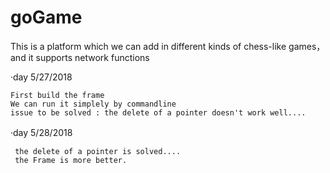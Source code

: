 # goGame
This is a platform which we can add in different kinds of chess-like games，and it supports network functions

·day 5/27/2018
    
    First build the frame
    We can run it simplely by commandline
    issue to be solved : the delete of a pointer doesn't work well....
    
·day 5/28/2018　

     the delete of a pointer is solved....
     the Frame is more better.
